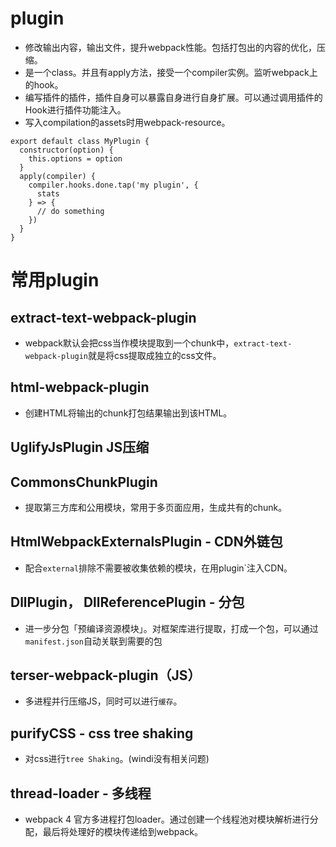 # plugin

- 修改输出内容，输出文件，提升webpack性能。包括打包出的内容的优化，压缩。
- 是一个class。并且有apply方法，接受一个compiler实例。监听webpack上的hook。
- 编写插件的插件，插件自身可以暴露自身进行自身扩展。可以通过调用插件的Hook进行插件功能注入。
- 写入compilation的assets时用webpack-resource。
```JS
export default class MyPlugin {
  constructor(option) {
    this.options = option
  }
  apply(compiler) {
    compiler.hooks.done.tap('my plugin', {
      stats
    } => {
      // do something
    })
  }
}
```

# 常用plugin
## extract-text-webpack-plugin
- webpack默认会把css当作模块提取到一个chunk中，`extract-text-webpack-plugin`就是将css提取成独立的css文件。

## html-webpack-plugin
- 创建HTML将输出的chunk打包结果输出到该HTML。

## UglifyJsPlugin JS压缩

## CommonsChunkPlugin
- 提取第三方库和公用模块，常用于多页面应用，生成共有的chunk。

## HtmlWebpackExternalsPlugin - CDN外链包
- 配合`external`排除不需要被收集依赖的模块，在用plugin`注入CDN。

## DllPlugin， DllReferencePlugin - 分包
- 进一步分包「预编译资源模块」。对框架库进行提取，打成一个包，可以通过`manifest.json`自动关联到需要的包

## terser-webpack-plugin（JS）
- 多进程并行压缩JS，同时可以进行`缓存`。
## purifyCSS - css tree shaking
- 对css进行`tree Shaking`。(windi没有相关问题)

## thread-loader - 多线程
- webpack 4 官方多进程打包loader。通过创建一个线程池对模块解析进行分配，最后将处理好的模块传递给到webpack。
